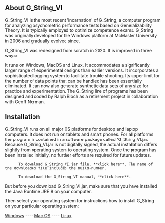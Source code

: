 ## About G_String_VI
G_String_VI is the most recent 'incarnation' of G_String, a computer program for analyzing psychometric performance tests based on Generalizability Theory. It is typically employed to optimize competence exams. G_String was originally developed for the Windows platform at McMaster University in 2006 and gradually evolved since.

G_String_VI was redesigned from scratch in 2020. It is improved in three ways:

It runs on Windows, MacOS and Linux.
It accommodates a significantly larger range of experimental designs than earlier versions.
It incorporates a sophisticated logging system to facilitate trouble shooting.
Its upper limit for the number of data points that can be handled has been essentially eliminated.
It can now also generate synthetic data sets of any size for practice and experimentation.
The G_String line of programs has been designed and coded by Ralph Bloch as a retirement project in collaboration with Geoff Norman.


## Installation
G_String_VI runs on all major OS platforms for desktop and laptop computers. It does not run on tablets and smart phones. For all platforms the program is contained in a software package called 'G_String_VI.jar. Because G_String_VI.jar is not digitally signed, the actual installation differs slightly from operating system to operating system. Once the program has been installed initially, no further efforts are required for future updates.

          To download G_String_VI.jar file, **click here**. The name of the downloaded file includes the build-number.

          To download the G_String_VI manual, **click here**.

But before you download G_String_VI.jar, make sure that you have installed the Java Runtime JRE 8 on your computer.

Then select your operating system for instructions how to install G_String on your particular operating system:

[Windows]()  ----  [Mac OS]()  ----  [Linux]()



